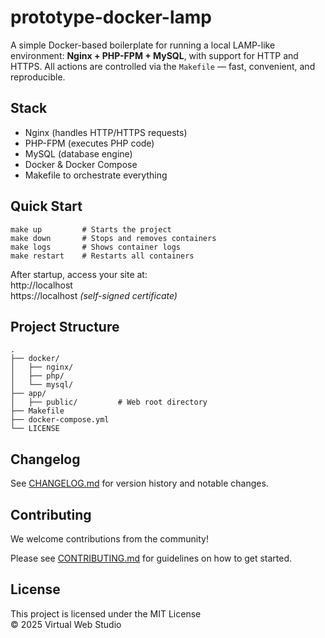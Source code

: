 # prototype-docker-lamp

A simple Docker-based boilerplate for running a local LAMP-like environment: **Nginx + PHP-FPM + MySQL**, with support for HTTP and HTTPS. All actions are controlled via the `Makefile` — fast, convenient, and reproducible.

## Stack

- Nginx (handles HTTP/HTTPS requests)
- PHP-FPM (executes PHP code)
- MySQL (database engine)
- Docker & Docker Compose
- Makefile to orchestrate everything

## Quick Start

```
make up         # Starts the project  
make down       # Stops and removes containers  
make logs       # Shows container logs  
make restart    # Restarts all containers
```

After startup, access your site at:  
http://localhost  
https://localhost *(self-signed certificate)*

## Project Structure

```
.
├── docker/
│   ├── nginx/
│   ├── php/
│   └── mysql/
├── app/
│   ├── public/         # Web root directory
├── Makefile
├── docker-compose.yml
└── LICENSE
```

## Changelog

See [CHANGELOG.md](CHANGELOG.md) for version history and notable changes.

## Contributing

We welcome contributions from the community!

Please see [CONTRIBUTING.md](CONTRIBUTING.md) for guidelines on how to get started.

## License

This project is licensed under the MIT License  
© 2025 Virtual Web Studio

